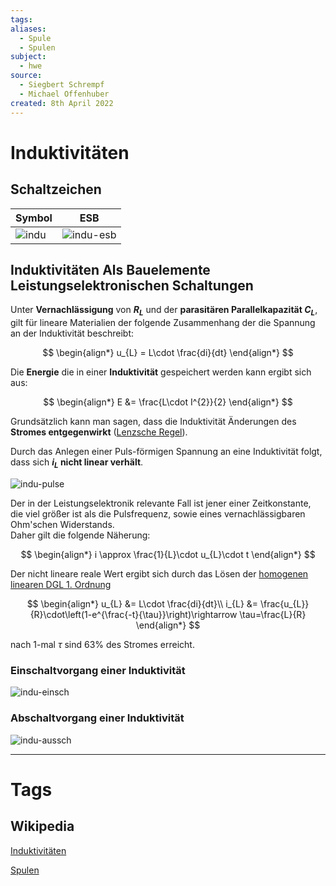 ```yaml
---
tags: 
aliases:
  - Spule
  - Spulen
subject:
  - hwe
source:
  - Siegbert Schrempf
  - Michael Offenhuber
created: 8th April 2022
---
```


# Induktivitäten

## Schaltzeichen

| Symbol        | ESB |
| ------------- | --- |
| ![indu](assets/indu.png) | ![indu-esb](assets/indu-esb.png)    |

## Induktivitäten Als Bauelemente Leistungselektronischen Schaltungen

Unter **Vernachlässigung** von **$R_{L}$** und der **parasitären Parallelkapazität $C_{L}$**, gilt für lineare Materialien der folgende Zusammenhang der die Spannung an der Induktivität beschreibt:

$$
\begin{align*}
	u_{L} = L\cdot \frac{di}{dt}
\end{align*}
$$

Die **Energie** die in einer **Induktivität** gespeichert werden kann ergibt sich aus:

$$
\begin{align*}
E &= \frac{L\cdot I^{2}}{2} 
\end{align*}
$$

Grundsätzlich kann man sagen, dass die Induktivität Änderungen des **Stromes entgegenwirkt** ([Lenzsche Regel](../Physik/Lenzsche%20Regel.md)).

Durch das Anlegen einer Puls-förmigen Spannung an eine Induktivität folgt, dass sich **$i_{L}$ nicht linear verhält**.

![indu-pulse](assets/indu-pulse.png)

Der in der Leistungselektronik relevante Fall ist jener einer Zeitkonstante, die viel größer ist als die Pulsfrequenz, sowie eines vernachlässigbaren Ohm'schen Widerstands.  
Daher gilt die folgende Näherung:

$$
\begin{align*}
i \approx \frac{1}{L}\cdot u_{L}\cdot t
\end{align*}
$$

Der nicht lineare reale Wert ergibt sich durch das Lösen der [homogenen linearen DGL 1. Ordnung](../Mathe/mathe%20(4)/lineare%20DGL%201.%20Ordnung.md)

$$
\begin{align*}
	u_{L} &= L\cdot \frac{di}{dt}\\
	i_{L} &= \frac{u_{L}}{R}\cdot\left(1-e^{\frac{-t}{\tau}}\right)\rightarrow \tau=\frac{L}{R}
\end{align*}
$$

nach 1-mal $\tau$ sind $63\%$ des Stromes erreicht.

### Einschaltvorgang einer Induktivität

![indu-einsch](assets/indu-einsch.png)

### Abschaltvorgang einer Induktivität

![indu-aussch](assets/indu-aussch.png)

---

# Tags

## Wikipedia

[Induktivitäten](<https://de.wikipedia.org/wiki/Induktivit%C3%A4t_(Bauelement)>)

[Spulen](<https://de.wikipedia.org/wiki/Spule_(Elektrotechnik)>)